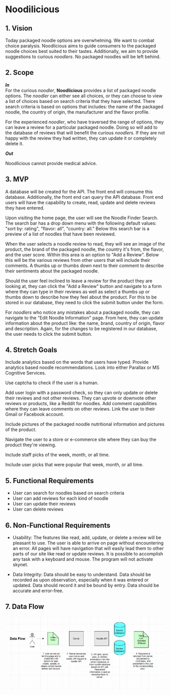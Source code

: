 # Noodilicious

## 1. Vision
Today packaged noodle options are overwhelming.  We want to combat choice paralysis.  Noodlicious aims to guide consumers to the packaged noodle choices best suited to their tastes.  Additionally, we aim to provide suggestions to curious _noodlers_.  No packaged noodles will be left behind.

## 2. Scope
_**In**_  
For the curious _noodler_, **Noodlicious** provides a list of packaged noodle options.  The _noodler_ can either see all choices, or they can choose to view a list of choices based on search criteria that they have selected.  There search criteria is based on options that includes: the name of the packaged noodle, the country of origin, the manufacturer and the flavor profile.

For the experienced _noodler_, who have traversed the range of options, they can leave a review for a particular packaged noodle.  Doing so will add to the database of reviews that will benefit the curious _noodlers_.  If they are not happy with the review they had written, they can update it or completely delete it.


_**Out**_ 

Noodlicious cannot provide medical advice.

## 3. MVP
A database will be created for the API.  The front end will consume this database.  Additionally, the front end can 
query the API database.  Front end users will have the capability to create, read, update and delete reviews they have entered.

Upon visiting the home page, the user will see the Noodle Finder Search.  The search bar has a drop down menu with the following default values: "sort by: rating", "flavor: all", "country: all."  Below this search bar is a preview of a list of noodles that have been reviewed.

When the user selects a noodle review to read, they will see an image of the product, the brand of the packaged noodle, the country it's from, the flavor, and the user score. Within this area is an option to "Add a Review".  Below this will be the various reviews from other users that will include their comments. A thumbs up or thumbs down next to their comment to describe their sentiments about the packaged noodle.

Should the user feel inclined to leave a review for the product they are looking at, they can click the "Add a Review" button and navigate to a form where they can type in their reviews as well as select a thumbs up or thumbs down to describe how they feel about the product.  For this to be stored in our database, they need to click the submit button under the form.

For _noodlers_ who notice any mistakes about a packaged noodle, they can navigate to the "Edit Noodle Information" page.  From here, they can update information about the product like: the name, brand, country of origin, flavor and description.  Again, for the changes to be registered in our database, the user needs to click the submit button.


## 4. Stretch Goals
Include analytics based on the words that users have typed.  Provide analytics based noodle recommendations.  Look into either Parallax or MS Cognitive Services.

Use captcha to check if the user is a human.

Add user login with a password check, so they can only update or delete their reviews and not other reviews.  They can upvote or downvote other reviews or products, like a Reddit for noodles.  Add comment capabilities where they can leave comments on other reviews.  Link the user to their Gmail or Facebook account.

Include pictures of the packaged noodle nutritional information and pictures of the product.  

Navigate the user to a store or e-commerce site where they can buy the product they're viewing.

Include staff picks of the week, month, or all time.

Include user picks that were popular that week, month, or all time.

## 5. Functional Requirements
- User can search for noodles based on search criteria
- User can add reviews for each kind of noodle
- User can update their reviews
- User can delete reviews

## 6. Non-Functional Requirements
- Usability: The features like read, add, update, or delete a review will be pleasant to use.  The user is able to arrive on page without encountering an error.  All pages will have navigation that will easily lead them to other parts of our site like read or update reviews.  It is possible to accomplish any task with a keyboard and mouse.  The program will not activate skynet.

- Data Integrity: Data should be easy to understand.  Data should be recorded as upon observation, especially when it was entered or updated. Data should record it and be bound by entry. Data should be accurate and error-free.

## 7. Data Flow
![Data Flow Diagram](https://github.com/Noodlicious/app/blob/master/Assets/DataFlow.jpg)
